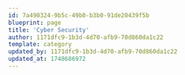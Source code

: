 ```yaml
---
id: 7a490324-9b5c-49b0-b3b0-91de20439f5b
blueprint: page
title: 'Cyber Security'
author: 1171dfc9-1b3d-4d70-afb9-70d860da1c22
template: category
updated_by: 1171dfc9-1b3d-4d70-afb9-70d860da1c22
updated_at: 1748686972
---
```

